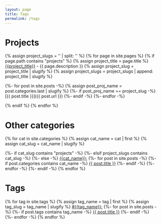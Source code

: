 ```yaml
---
layout: page
title: Tags
permalink: /tags
---
```



# Projects

{% assign project_slugs = '' | split: '' %}
{% for page in site.pages %}
  {% if page.path contains "projects" %}
  {% assign project_title = page.title %}
  <a name="{{project_title | slugify}}"></a>
  <a class="smallcaps tag nav" href="{{ page.url }}">{{project_title}}</a> - {{ page.description }}
  {% assign project_slug = project_title | slugify %}
  {% assign project_slugs = project_slugs | append: project_title | slugify %}

  {%- for post in site.posts -%}
    {% assign post_proj_name = post.categories.last | slugify %}
    {%- if post_proj_name == project_slug -%}
[{{ post.title }}]({{ post.url }}) <span class="eighthgutter"> </span>
    {%- endif -%}
  {%- endfor -%}

  {% endif %}
{% endfor %}


# Other categories

{% for cat in site.categories %}
  {% assign cat_name = cat | first %}
  {% assign cat_slug = cat_name | slugify %}

  {%- if cat_slug contains "projects" -%}
  {%- elsif project_slugs contains cat_slug -%}
  {%- else -%}
  <a name="{{cat_slug}}"></a>
  <a class="smallcaps tag nav" href="{{site.baseurl}}/tags.html#{{ cat_slug }}">{{cat_name}}:</a>
  {%- for post in site.posts -%}
    {%- if post.categories contains cat_name -%}
<span class="eighthgutter"> </span> [{{ post.title }}]({{post.url}})
    {%- endif -%}
  {%- endfor -%}
  {%- endif -%}
{% endfor %}


# Tags

{% for tag in site.tags %}
  {% assign tag_name = tag | first %}
  {% assign tag_slug = tag_name | slugify %}
  <a name="{{tag_slug}}"></a>
  <a class="smallcaps tag nav" href="{{site.baseurl}}/tags.html#{{tag_slug}}">#{{tag_name}}:</a>
  {%- for post in site.posts -%}
    {%- if post.tags contains tag_name -%}
<span class="eighthgutter"> </span> [{{ post.title }}]({{post.url}})
    {%- endif -%}
  {%- endfor -%}
{% endfor %}

